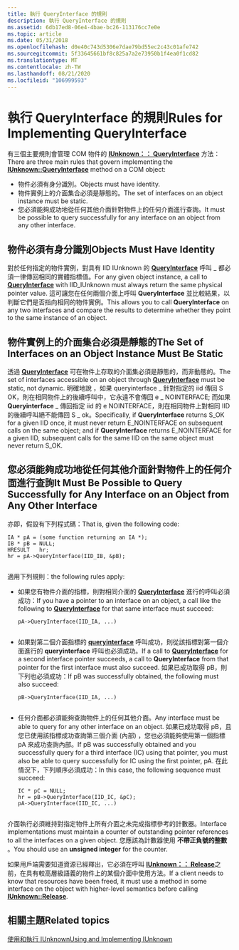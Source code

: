 ```yaml
---
title: 執行 QueryInterface 的規則
description: 執行 QueryInterface 的規則
ms.assetid: 6db17ed8-06e4-4bae-bc26-113176cc7e0e
ms.topic: article
ms.date: 05/31/2018
ms.openlocfilehash: d0e40c743d5306e7dae79bd55ec2c43c01afe742
ms.sourcegitcommit: 5f33645661bf8c825a7a2e73950b1f4ea0f1cd82
ms.translationtype: MT
ms.contentlocale: zh-TW
ms.lasthandoff: 08/21/2020
ms.locfileid: "106999593"
---
```

# <a name="rules-for-implementing-queryinterface"></a><span data-ttu-id="49c93-103">執行 QueryInterface 的規則</span><span class="sxs-lookup"><span data-stu-id="49c93-103">Rules for Implementing QueryInterface</span></span>

<span data-ttu-id="49c93-104">有三個主要規則會管理 COM 物件的 [**IUnknown：： QueryInterface**](/windows/desktop/api/Unknwn/nf-unknwn-iunknown-queryinterface(q)) 方法：</span><span class="sxs-lookup"><span data-stu-id="49c93-104">There are three main rules that govern implementing the [**IUnknown::QueryInterface**](/windows/desktop/api/Unknwn/nf-unknwn-iunknown-queryinterface(q)) method on a COM object:</span></span>

-   <span data-ttu-id="49c93-105">物件必須有身分識別。</span><span class="sxs-lookup"><span data-stu-id="49c93-105">Objects must have identity.</span></span>
-   <span data-ttu-id="49c93-106">物件實例上的介面集合必須是靜態的。</span><span class="sxs-lookup"><span data-stu-id="49c93-106">The set of interfaces on an object instance must be static.</span></span>
-   <span data-ttu-id="49c93-107">您必須能夠成功地從任何其他介面針對物件上的任何介面進行查詢。</span><span class="sxs-lookup"><span data-stu-id="49c93-107">It must be possible to query successfully for any interface on an object from any other interface.</span></span>

## <a name="objects-must-have-identity"></a><span data-ttu-id="49c93-108">物件必須有身分識別</span><span class="sxs-lookup"><span data-stu-id="49c93-108">Objects Must Have Identity</span></span>

<span data-ttu-id="49c93-109">對於任何指定的物件實例，對具有 IID IUnknown 的 [**QueryInterface**](/windows/desktop/api/Unknwn/nf-unknwn-iunknown-queryinterface(q)) 呼叫 \_ 都必須一律傳回相同的實體指標值。</span><span class="sxs-lookup"><span data-stu-id="49c93-109">For any given object instance, a call to [**QueryInterface**](/windows/desktop/api/Unknwn/nf-unknwn-iunknown-queryinterface(q)) with IID\_IUnknown must always return the same physical pointer value.</span></span> <span data-ttu-id="49c93-110">這可讓您在任何兩個介面上呼叫 **QueryInterface** 並比較結果，以判斷它們是否指向相同的物件實例。</span><span class="sxs-lookup"><span data-stu-id="49c93-110">This allows you to call **QueryInterface** on any two interfaces and compare the results to determine whether they point to the same instance of an object.</span></span>

## <a name="the-set-of-interfaces-on-an-object-instance-must-be-static"></a><span data-ttu-id="49c93-111">物件實例上的介面集合必須是靜態的</span><span class="sxs-lookup"><span data-stu-id="49c93-111">The Set of Interfaces on an Object Instance Must Be Static</span></span>

<span data-ttu-id="49c93-112">透過 [**QueryInterface**](/windows/desktop/api/Unknwn/nf-unknwn-iunknown-queryinterface(q)) 可在物件上存取的介面集必須是靜態的，而非動態的。</span><span class="sxs-lookup"><span data-stu-id="49c93-112">The set of interfaces accessible on an object through [**QueryInterface**](/windows/desktop/api/Unknwn/nf-unknwn-iunknown-queryinterface(q)) must be static, not dynamic.</span></span> <span data-ttu-id="49c93-113">明確地說 ，如果 queryinterface \_ 針對指定的 iid 傳回 S OK，則在相同物件上的後續呼叫中，它永遠不會傳回 e \_ NOINTERFACE; 而如果 **Queryinterface** \_ 傳回指定 iid 的 e NOINTERFACE，則在相同物件上對相同 IID 的後續呼叫絕不能傳回 S \_ ok。</span><span class="sxs-lookup"><span data-stu-id="49c93-113">Specifically, if **QueryInterface** returns S\_OK for a given IID once, it must never return E\_NOINTERFACE on subsequent calls on the same object; and if **QueryInterface** returns E\_NOINTERFACE for a given IID, subsequent calls for the same IID on the same object must never return S\_OK.</span></span>

## <a name="it-must-be-possible-to-query-successfully-for-any-interface-on-an-object-from-any-other-interface"></a><span data-ttu-id="49c93-114">您必須能夠成功地從任何其他介面針對物件上的任何介面進行查詢</span><span class="sxs-lookup"><span data-stu-id="49c93-114">It Must Be Possible to Query Successfully for Any Interface on an Object from Any Other Interface</span></span>

<span data-ttu-id="49c93-115">亦即，假設有下列程式碼：</span><span class="sxs-lookup"><span data-stu-id="49c93-115">That is, given the following code:</span></span>

``` syntax
IA * pA = (some function returning an IA *); 
IB * pB = NULL; 
HRESULT   hr; 
hr = pA->QueryInterface(IID_IB, &pB); 
 
```

<span data-ttu-id="49c93-116">適用下列規則：</span><span class="sxs-lookup"><span data-stu-id="49c93-116">the following rules apply:</span></span>

-   <span data-ttu-id="49c93-117">如果您有物件介面的指標，則對相同介面的 [**QueryInterface**](/windows/desktop/api/Unknwn/nf-unknwn-iunknown-queryinterface(q)) 進行的呼叫必須成功：</span><span class="sxs-lookup"><span data-stu-id="49c93-117">If you have a pointer to an interface on an object, a call like the following to [**QueryInterface**](/windows/desktop/api/Unknwn/nf-unknwn-iunknown-queryinterface(q)) for that same interface must succeed:</span></span>

    ``` syntax
    pA->QueryInterface(IID_IA, ...) 
     
    ```

-   <span data-ttu-id="49c93-118">如果對第二個介面指標的 [**queryinterface**](/windows/desktop/api/Unknwn/nf-unknwn-iunknown-queryinterface(q)) 呼叫成功，則從該指標對第一個介面進行的 **queryinterface** 呼叫也必須成功。</span><span class="sxs-lookup"><span data-stu-id="49c93-118">If a call to [**QueryInterface**](/windows/desktop/api/Unknwn/nf-unknwn-iunknown-queryinterface(q)) for a second interface pointer succeeds, a call to **QueryInterface** from that pointer for the first interface must also succeed.</span></span> <span data-ttu-id="49c93-119">如果已成功取得 pB，則下列也必須成功：</span><span class="sxs-lookup"><span data-stu-id="49c93-119">If pB was successfully obtained, the following must also succeed:</span></span>

    ``` syntax
    pB->QueryInterface(IID_IA, ...) 
     
    ```

-   <span data-ttu-id="49c93-120">任何介面都必須能夠查詢物件上的任何其他介面。</span><span class="sxs-lookup"><span data-stu-id="49c93-120">Any interface must be able to query for any other interface on an object.</span></span> <span data-ttu-id="49c93-121">如果已成功取得 pB，且您已使用該指標成功查詢第三個介面 (內部) ，您也必須能夠使用第一個指標 pA 來成功查詢內部。</span><span class="sxs-lookup"><span data-stu-id="49c93-121">If pB was successfully obtained and you successfully query for a third interface (IC) using that pointer, you must also be able to query successfully for IC using the first pointer, pA.</span></span> <span data-ttu-id="49c93-122">在此情況下，下列順序必須成功：</span><span class="sxs-lookup"><span data-stu-id="49c93-122">In this case, the following sequence must succeed:</span></span>

    ``` syntax
    IC * pC = NULL; 
    hr = pB->QueryInterface(IID_IC, &pC); 
    pA->QueryInterface(IID_IC, ...) 
     
    ```

<span data-ttu-id="49c93-123">介面執行必須維持對指定物件上所有介面之未完成指標參考的計數器。</span><span class="sxs-lookup"><span data-stu-id="49c93-123">Interface implementations must maintain a counter of outstanding pointer references to all the interfaces on a given object.</span></span> <span data-ttu-id="49c93-124">您應該為計數器使用 **不帶正負號的整數** 。</span><span class="sxs-lookup"><span data-stu-id="49c93-124">You should use an **unsigned integer** for the counter.</span></span>

<span data-ttu-id="49c93-125">如果用戶端需要知道資源已經釋出，它必須在呼叫 [**IUnknown：： Release**](/windows/win32/api/unknwn/nf-unknwn-iunknown-release)之前，在具有較高層級語義的物件上的某個介面中使用方法。</span><span class="sxs-lookup"><span data-stu-id="49c93-125">If a client needs to know that resources have been freed, it must use a method in some interface on the object with higher-level semantics before calling [**IUnknown::Release**](/windows/win32/api/unknwn/nf-unknwn-iunknown-release).</span></span>

## <a name="related-topics"></a><span data-ttu-id="49c93-126">相關主題</span><span class="sxs-lookup"><span data-stu-id="49c93-126">Related topics</span></span>

<dl> <dt>

[<span data-ttu-id="49c93-127">使用和執行 IUnknown</span><span class="sxs-lookup"><span data-stu-id="49c93-127">Using and Implementing IUnknown</span></span>](using-and-implementing-iunknown.md)
</dt> </dl>

 

 